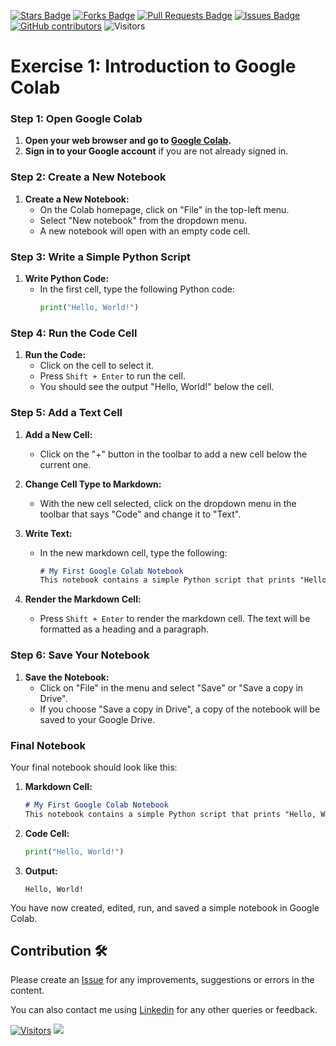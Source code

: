
<a href="https://github.com/drshahizan/Python_EDA/stargazers"><img src="https://img.shields.io/github/stars/drshahizan/Python_EDA" alt="Stars Badge"/></a>
<a href="https://github.com/drshahizan/Python_EDA/network/members"><img src="https://img.shields.io/github/forks/drshahizan/Python_EDA" alt="Forks Badge"/></a>
<a href="https://github.com/drshahizan/Python_EDA/pulls"><img src="https://img.shields.io/github/issues-pr/drshahizan/Python_EDA" alt="Pull Requests Badge"/></a>
<a href="https://github.com/drshahizan/Python_EDA/issues"><img src="https://img.shields.io/github/issues/drshahizan/Python_EDA" alt="Issues Badge"/></a>
<a href="https://github.com/drshahizan/Python_EDA/graphs/contributors"><img alt="GitHub contributors" src="https://img.shields.io/github/contributors/drshahizan/Python_EDA?color=2b9348"></a>
![Visitors](https://api.visitorbadge.io/api/visitors?path=https%3A%2F%2Fgithub.com%2Fdrshahizan%2FPython_EDA&labelColor=%23d9e3f0&countColor=%23697689&style=flat)

# Exercise 1: Introduction to Google Colab

### Step 1: Open Google Colab
1. **Open your web browser and go to [Google Colab](https://colab.research.google.com/).**
2. **Sign in to your Google account** if you are not already signed in.

### Step 2: Create a New Notebook
1. **Create a New Notebook:**
   - On the Colab homepage, click on "File" in the top-left menu.
   - Select "New notebook" from the dropdown menu.
   - A new notebook will open with an empty code cell.

### Step 3: Write a Simple Python Script
1. **Write Python Code:**
   - In the first cell, type the following Python code:
     ```python
     print("Hello, World!")
     ```

### Step 4: Run the Code Cell
1. **Run the Code:**
   - Click on the cell to select it.
   - Press `Shift + Enter` to run the cell.
   - You should see the output "Hello, World!" below the cell.

### Step 5: Add a Text Cell
1. **Add a New Cell:**
   - Click on the "+" button in the toolbar to add a new cell below the current one.

2. **Change Cell Type to Markdown:**
   - With the new cell selected, click on the dropdown menu in the toolbar that says "Code" and change it to "Text".

3. **Write Text:**
   - In the new markdown cell, type the following:
     ```markdown
     # My First Google Colab Notebook
     This notebook contains a simple Python script that prints "Hello, World!".
     ```

4. **Render the Markdown Cell:**
   - Press `Shift + Enter` to render the markdown cell. The text will be formatted as a heading and a paragraph.

### Step 6: Save Your Notebook
1. **Save the Notebook:**
   - Click on "File" in the menu and select "Save" or "Save a copy in Drive".
   - If you choose "Save a copy in Drive", a copy of the notebook will be saved to your Google Drive.

### Final Notebook
Your final notebook should look like this:
1. **Markdown Cell:**
   ```markdown
   # My First Google Colab Notebook
   This notebook contains a simple Python script that prints "Hello, World!".
   ```

2. **Code Cell:**
   ```python
   print("Hello, World!")
   ```

3. **Output:**
   ```
   Hello, World!
   ```

You have now created, edited, run, and saved a simple notebook in Google Colab.

## Contribution 🛠️
Please create an [Issue](https://github.com/drshahizan/Python_EDA/issues) for any improvements, suggestions or errors in the content.

You can also contact me using [Linkedin](https://www.linkedin.com/in/drshahizan/) for any other queries or feedback.

[![Visitors](https://api.visitorbadge.io/api/visitors?path=https%3A%2F%2Fgithub.com%2Fdrshahizan&labelColor=%23697689&countColor=%23555555&style=plastic)](https://visitorbadge.io/status?path=https%3A%2F%2Fgithub.com%2Fdrshahizan)
![](https://hit.yhype.me/github/profile?user_id=81284918)
